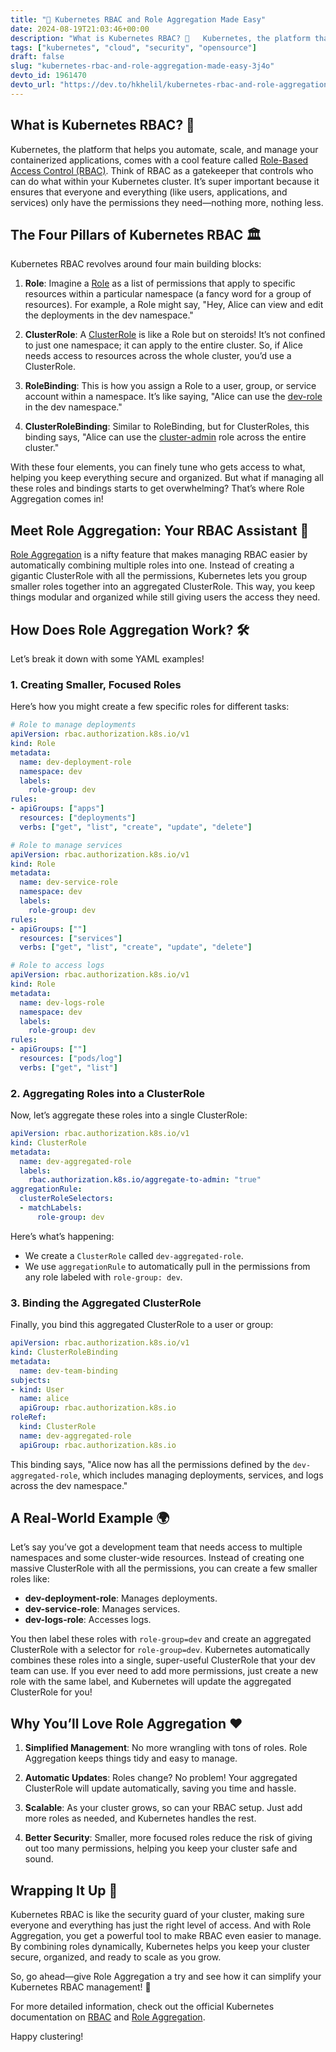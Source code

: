 ```yaml
---
title: "🚀 Kubernetes RBAC and Role Aggregation Made Easy"
date: 2024-08-19T21:03:46+00:00
description: "What is Kubernetes RBAC? 🤔   Kubernetes, the platform that helps you automate, scale, and..."
tags: ["kubernetes", "cloud", "security", "opensource"]
draft: false
slug: "kubernetes-rbac-and-role-aggregation-made-easy-3j4o"
devto_id: 1961470
devto_url: "https://dev.to/hkhelil/kubernetes-rbac-and-role-aggregation-made-easy-3j4o"
---
```

## What is Kubernetes RBAC? 🤔

Kubernetes, the platform that helps you automate, scale, and manage your containerized applications, comes with a cool feature called [Role-Based Access Control (RBAC)](https://kubernetes.io/docs/reference/access-authn-authz/rbac/). Think of RBAC as a gatekeeper that controls who can do what within your Kubernetes cluster. It’s super important because it ensures that everyone and everything (like users, applications, and services) only have the permissions they need—nothing more, nothing less.

## The Four Pillars of Kubernetes RBAC 🏛️

Kubernetes RBAC revolves around four main building blocks:

1. **Role**: Imagine a [Role](https://kubernetes.io/docs/reference/access-authn-authz/rbac/#role-and-clusterrole) as a list of permissions that apply to specific resources within a particular namespace (a fancy word for a group of resources). For example, a Role might say, "Hey, Alice can view and edit the deployments in the dev namespace."

2. **ClusterRole**: A [ClusterRole](https://kubernetes.io/docs/reference/access-authn-authz/rbac/#role-and-clusterrole) is like a Role but on steroids! It’s not confined to just one namespace; it can apply to the entire cluster. So, if Alice needs access to resources across the whole cluster, you’d use a ClusterRole.

3. **RoleBinding**: This is how you assign a Role to a user, group, or service account within a namespace. It’s like saying, "Alice can use the [dev-role](https://kubernetes.io/docs/reference/access-authn-authz/rbac/#rolebinding-and-clusterrolebinding) in the dev namespace."

4. **ClusterRoleBinding**: Similar to RoleBinding, but for ClusterRoles, this binding says, "Alice can use the [cluster-admin](https://kubernetes.io/docs/reference/access-authn-authz/rbac/#rolebinding-and-clusterrolebinding) role across the entire cluster."

With these four elements, you can finely tune who gets access to what, helping you keep everything secure and organized. But what if managing all these roles and bindings starts to get overwhelming? That’s where Role Aggregation comes in!

## Meet Role Aggregation: Your RBAC Assistant 🤖

[Role Aggregation](https://kubernetes.io/docs/reference/access-authn-authz/rbac/#aggregated-clusterroles) is a nifty feature that makes managing RBAC easier by automatically combining multiple roles into one. Instead of creating a gigantic ClusterRole with all the permissions, Kubernetes lets you group smaller roles together into an aggregated ClusterRole. This way, you keep things modular and organized while still giving users the access they need.

## How Does Role Aggregation Work? 🛠️

Let’s break it down with some YAML examples!

### 1. Creating Smaller, Focused Roles

Here’s how you might create a few specific roles for different tasks:

```yaml
# Role to manage deployments
apiVersion: rbac.authorization.k8s.io/v1
kind: Role
metadata:
  name: dev-deployment-role
  namespace: dev
  labels:
    role-group: dev
rules:
- apiGroups: ["apps"]
  resources: ["deployments"]
  verbs: ["get", "list", "create", "update", "delete"]

# Role to manage services
apiVersion: rbac.authorization.k8s.io/v1
kind: Role
metadata:
  name: dev-service-role
  namespace: dev
  labels:
    role-group: dev
rules:
- apiGroups: [""]
  resources: ["services"]
  verbs: ["get", "list", "create", "update", "delete"]

# Role to access logs
apiVersion: rbac.authorization.k8s.io/v1
kind: Role
metadata:
  name: dev-logs-role
  namespace: dev
  labels:
    role-group: dev
rules:
- apiGroups: [""]
  resources: ["pods/log"]
  verbs: ["get", "list"]
```

### 2. Aggregating Roles into a ClusterRole

Now, let’s aggregate these roles into a single ClusterRole:

```yaml
apiVersion: rbac.authorization.k8s.io/v1
kind: ClusterRole
metadata:
  name: dev-aggregated-role
  labels:
    rbac.authorization.k8s.io/aggregate-to-admin: "true"
aggregationRule:
  clusterRoleSelectors:
  - matchLabels:
      role-group: dev
```

Here’s what’s happening:

- We create a `ClusterRole` called `dev-aggregated-role`.
- We use `aggregationRule` to automatically pull in the permissions from any role labeled with `role-group: dev`.

### 3. Binding the Aggregated ClusterRole

Finally, you bind this aggregated ClusterRole to a user or group:

```yaml
apiVersion: rbac.authorization.k8s.io/v1
kind: ClusterRoleBinding
metadata:
  name: dev-team-binding
subjects:
- kind: User
  name: alice
  apiGroup: rbac.authorization.k8s.io
roleRef:
  kind: ClusterRole
  name: dev-aggregated-role
  apiGroup: rbac.authorization.k8s.io
```

This binding says, "Alice now has all the permissions defined by the `dev-aggregated-role`, which includes managing deployments, services, and logs across the dev namespace."

## A Real-World Example 🌍

Let’s say you’ve got a development team that needs access to multiple namespaces and some cluster-wide resources. Instead of creating one massive ClusterRole with all the permissions, you can create a few smaller roles like:

- **dev-deployment-role**: Manages deployments.
- **dev-service-role**: Manages services.
- **dev-logs-role**: Accesses logs.

You then label these roles with `role-group=dev` and create an aggregated ClusterRole with a selector for `role-group=dev`. Kubernetes automatically combines these roles into a single, super-useful ClusterRole that your dev team can use. If you ever need to add more permissions, just create a new role with the same label, and Kubernetes will update the aggregated ClusterRole for you!

## Why You’ll Love Role Aggregation ❤️

1. **Simplified Management**: No more wrangling with tons of roles. Role Aggregation keeps things tidy and easy to manage.

2. **Automatic Updates**: Roles change? No problem! Your aggregated ClusterRole will update automatically, saving you time and hassle.

3. **Scalable**: As your cluster grows, so can your RBAC setup. Just add more roles as needed, and Kubernetes handles the rest.

4. **Better Security**: Smaller, more focused roles reduce the risk of giving out too many permissions, helping you keep your cluster safe and sound.

## Wrapping It Up 🎁

Kubernetes RBAC is like the security guard of your cluster, making sure everyone and everything has just the right level of access. And with Role Aggregation, you get a powerful tool to make RBAC even easier to manage. By combining roles dynamically, Kubernetes helps you keep your cluster secure, organized, and ready to scale as you grow.

So, go ahead—give Role Aggregation a try and see how it can simplify your Kubernetes RBAC management! 🎉

For more detailed information, check out the official Kubernetes documentation on [RBAC](https://kubernetes.io/docs/reference/access-authn-authz/rbac/) and [Role Aggregation](https://kubernetes.io/docs/reference/access-authn-authz/rbac/#aggregated-clusterroles).

Happy clustering!
